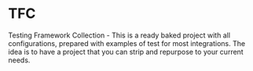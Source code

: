 # TFC
Testing Framework Collection - This is a ready baked project with all configurations, prepared with examples of test for most integrations. The idea is to have a project that you can strip and repurpose to your current needs.
